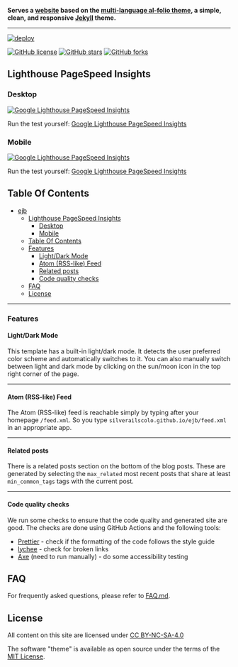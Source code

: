 <!-- SPDX-FileCopyrightText: 2023-2025 EJ Broerse -->
<!-- -->
<!-- SPDX-License-Identifier: CC-BY-NC-SA-4.0 -->

<div>

**Serves a [website](https://silverailscolo.github.io/ejb) based on the [multi-language al-folio theme](https://github.com/george-gca/multi-language-al-folio), a simple, clean, and responsive [Jekyll](https://jekyllrb.com/) theme.**

---

[![deploy](https://github.com/silverailscolo/ejb/actions/workflows/deploy.yml/badge.svg)](https://github.com/silverailscolo/ejb/actions/workflows/deploy.yml)

[![GitHub license](https://img.shields.io/github/license/silverailscolo/ejb?color=blue)](https://github.com/silverailscolo/ejb/blob/master/LICENSE)
[![GitHub stars](https://img.shields.io/github/stars/silverailscolo/ejb)](https://github.com/silverailscolo/ejb)
[![GitHub forks](https://img.shields.io/github/forks/silverailscolo/ejb)](https://github.com/silverailscolo/ejb)

</div>

## Lighthouse PageSpeed Insights

### Desktop

[![Google Lighthouse PageSpeed Insights](lighthouse_results/desktop/pagespeed.svg)](https://htmlpreview.github.io/?https://github.com/silverailscolo/ejb/blob/main/lighthouse_results/desktop/silverailscolo/ejb.html)

Run the test yourself: [Google Lighthouse PageSpeed Insights](https://pagespeed.web.dev/report?url=https%3A%2F%2Fgithub.com%2Fsilverailscolo%2Fejb%2F&form_factor=desktop)

### Mobile

[![Google Lighthouse PageSpeed Insights](lighthouse_results/mobile/pagespeed.svg)](https://htmlpreview.github.io/?https://github.com/silverailscolo/ejb/blob/main/lighthouse_results/mobile/silverailscolo/ejb.html)

Run the test yourself: [Google Lighthouse PageSpeed Insights](https://pagespeed.web.dev/report?url=https%3A%2F%2Fgithub.com%2Fsilverailscolo%2Fejb%2F&form_factor=mobile)

## Table Of Contents

- [ejb](#ejb)
  - [Lighthouse PageSpeed Insights](#lighthouse-pagespeed-insights)
    - [Desktop](#desktop)
    - [Mobile](#mobile)
  - [Table Of Contents](#table-of-contents)
  - [Features](#features)
    - [Light/Dark Mode](#lightdark-mode)
    - [Atom (RSS-like) Feed](#atom-rss-like-feed)
    - [Related posts](#related-posts)
    - [Code quality checks](#code-quality-checks)
  - [FAQ](#faq)
  - [License](#license)

---

### Features

#### Light/Dark Mode

This template has a built-in light/dark mode. It detects the user preferred color scheme and automatically switches to it. You can also manually switch between light and dark mode by clicking on the sun/moon icon in the top right corner of the page.

---

#### Atom (RSS-like) Feed

The Atom (RSS-like) feed is reachable simply by typing after your homepage `/feed.xml`. So you type `silverailscolo.github.io/ejb/feed.xml` in an appropriate app.

---

#### Related posts

There is a related posts section on the bottom of the blog posts. These are generated by selecting the `max_related` most recent posts that share at least `min_common_tags` tags with the current post.

---

#### Code quality checks

We run some checks to ensure that the code quality and generated site are good. The checks are done using GitHub Actions and the following tools:

- [Prettier](https://prettier.io/) - check if the formatting of the code follows the style guide
- [lychee](https://lychee.cli.rs/) - check for broken links
- [Axe](https://github.com/dequelabs/axe-core) (need to run manually) - do some accessibility testing

## FAQ

For frequently asked questions, please refer to [FAQ.md](FAQ.md).

## License

All content on this site are licensed under [CC BY-NC-SA-4.0](https://creativecommons.org/licenses/by-nc-sa/4.0/deed.en)

The software "theme" is available as open source under the terms of the [MIT License](https://github.com/george-gca/multi-language-al-folio/blob/master/LICENSE).
